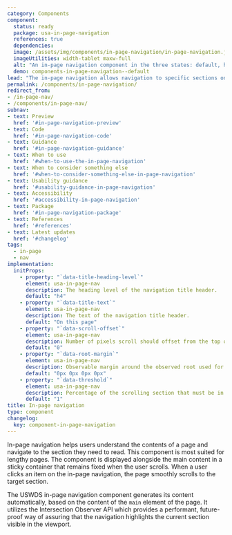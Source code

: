 ```yaml
---
category: Components
component:
  status: ready
  package: usa-in-page-navigation
  references: true
  dependencies:
  image: /assets/img/components/in-page-navigation/in-page-navigation.jpg
  imageUtilities: width-tablet maxw-full
  alt: "An in-page navigation component in the three states: default, hover, and focus. In the active state, the nav link is underlined. In the focus state, the nav link is underlined and has a focus border surrounding it."
  demo: components-in-page-navigation--default
lead: "The in-page navigation allows navigation to specific sections on a lengthy content page"
permalink: /components/in-page-navigation/
redirect_from:
- /in-page-nav/
- /components/in-page-nav/
subnav:
- text: Preview
  href: '#in-page-navigation-preview'
- text: Code
  href: '#in-page-navigation-code'
- text: Guidance
  href: '#in-page-navigation-guidance'
- text: When to use
  href: '#when-to-use-the-in-page-navigation'
- text: When to consider something else
  href: '#when-to-consider-something-else-in-page-navigation'
- text: Usability guidance
  href: '#usability-guidance-in-page-navigation'
- text: Accessibility
  href: '#accessibility-in-page-navigation'
- text: Package
  href: '#in-page-navigation-package'
- text: References
  href: '#references'
- text: Latest updates
  href: '#changelog'
tags:
  - in-page
  - nav
implementation:
  initProps:
    - property: "`data-title-heading-level`"
      element: usa-in-page-nav
      description: The heading level of the navigation title header.
      default: "h4"
    - property: "`data-title-text`"
      element: usa-in-page-nav
      description: The text of the navigation title header.
      default: "On this page"
    - property: "`data-scroll-offset`"
      element: usa-in-page-nav
      description: Number of pixels scroll should offset from the top of the parent element.
      default: "0"
    - property: "`data-root-margin`"
      element: usa-in-page-nav
      description: Observable margin around the observed root used for calculating the current active section. Use values similar to CSS margin.
      default: "0px 0px 0px 0px"
    - property: "`data-threshold`"
      element: usa-in-page-nav
      description: Percentage of the scrolling section that must be in the observed area before the current section is triggered. Use a value between 0 and 1.
      default: "1"
title: In-page navigation
type: component
changelog:
  key: component-in-page-navigation
---
```

In-page navigation helps users understand the contents of a page and navigate to the section they need to read. This component is most suited for lengthy pages. The component is displayed alongside the main content in a sticky container that remains fixed when the user scrolls. When a user clicks an item on the in-page navigation, the page smoothly scrolls to the target section.

The USWDS in-page navigation component generates its content automatically, based on the content of the `main` element of the page. It utilizes the Intersection Observer API which provides a performant, future-proof way of assuring that the navigation highlights the current section visible in the viewport.

